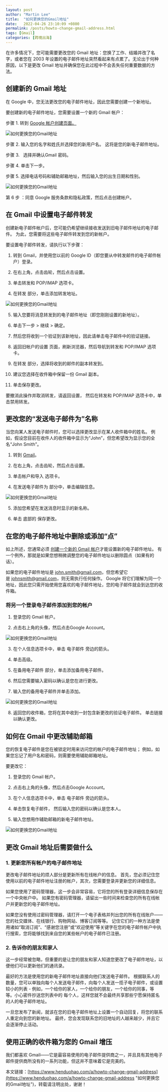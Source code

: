 ```yaml
---
layout: post  
author: "Martin Lee"  
title:  "如何更换您的Gmail地址"  
date:   2022-04-26 23:10:09 +0800  
permalink: /posts/howto-change-gmail-address.html  
tags: [Gmail]  
categories: [跨境出海]  
---
```

在许多情况下，您可能需要更改您的 Gmail 地址：您换了工作、结婚并改了名字，或者您在 2003 年设置的电子邮件地址突然看起来有点累了。无论出于何种原因，以下是更改 Gmail 地址并确保您在此过程中不会丢失任何重要数据的方法。

## 创建新的 Gmail 地址

在 Google 中，您无法更改您的电子邮件地址，因此您需要创建一个新地址。

要创建新的电子邮件地址，您需要设置一个新的 Gmail 帐户：

步骤 1. 转到 [Google 帐户创建页面。](https://accounts.google.com/SignUp)

![如何更换您的Gmail地址](https://p3-juejin.byteimg.com/tos-cn-i-k3u1fbpfcp/af602bf5144848fe936b50a5b8d11989~tplv-k3u1fbpfcp-zoom-1.image)

步骤 2. 输入您的名字和姓氏并选择您的新用户名。 这将是您的新电子邮件地址。

步骤 3.   选择并确认Gmail 密码。

步骤 4. 单击下一步。

步骤 5. 选择电话号码和辅助邮箱地址，然后输入您的出生日期和性别。

![如何更换您的Gmail地址](https://p3-juejin.byteimg.com/tos-cn-i-k3u1fbpfcp/1eb57edbdc454f76817e2260c320fec6~tplv-k3u1fbpfcp-zoom-1.image)

第 6 步 ：同意 Google 服务条款和隐私政策，然后点击创建帐户。

## 在 Gmail 中设置电子邮件转发

创建新电子邮件帐户后，您可能仍希望继续接收发送到旧电子邮件地址的电子邮件。 为此，您需要将这些电子邮件转发到您的新帐户。

要设置电子邮件转发，请执行以下步骤：

1. 转到 Gmail，并使用您以前的 Google ID（即您要从中转发邮件的电子邮件帐户）登录。

2. 在右上角，点击齿轮，然后点击设置。

3. 单击转发和 POP/IMAP 选项卡。

4. 在转发 部分，单击添加转发地址。

![如何更换您的Gmail地址](https://p3-juejin.byteimg.com/tos-cn-i-k3u1fbpfcp/45e98c60953647ec9a4b977e7742038e~tplv-k3u1fbpfcp-zoom-1.image)

5. 输入您要将消息转发到的电子邮件地址（即您刚刚设置的新地址）。

6. 单击下一步 > 继续 > 确定。

7. 然后您将收到一个验证到该新地址，因此请单击电子邮件中的验证链接。

8. 返回旧帐户的设置 页面，刷新浏览器，然后导航到转发和 POP/IMAP 选项卡。

9. 在转发 部分，选择将收到的邮件的副本转发到。

10. 建议您选择在收件箱中保留一份 Gmail 副本。

11. 单击保存更改。

要撤消此操作并取消转发，请返回设置， 然后在转发和 POP/IMAP 选项卡中，单击禁用转发。 


## 更改您的“发送电子邮件为”名称

当您向某人发送电子邮件时，您可以选择更改显示在某人收件箱中的姓名。 例如，假设您目前在收件人的收件箱中显示为“John”，但您希望改为显示您的全名“John Smith”。

1. 转到 [Gmail](https://mail.google.com/)。

2. 在右上角，点击齿轮，然后点击设置。

3. 单击帐户和导入 选项卡。

4. 在发送电子邮件为 部分中，单击编辑信息。 

![如何更换您的Gmail地址](https://p3-juejin.byteimg.com/tos-cn-i-k3u1fbpfcp/cb3c1fdaa1134cc9b4c5a2c540eb9eb5~tplv-k3u1fbpfcp-zoom-1.image)

5. 添加您希望在发送消息时显示的新名称。

6. 单击 底部的 保存更改。

## 在您的电子邮件地址中删除或添加“点”

如上所述，您通常必须 [创建一个新的 Gmail 帐户](https://www.henduohao.com/a/register-a-gmail)才能设置新的电子邮件地址。 有一个例外，那就是如果您想稍微调整您的电子邮件地址以删除圆点（如果有的话）。

如果您的电子邮件地址是 <john.smith@gmail.com>，但您希望它是 <johnsmith@gmail.com>，则无需执行任何操作。 Google 将它们理解为同一个地址，因此您只需开始使用您喜欢的电子邮件地址，您的电子邮件就会到达您的收件箱。

### 将另一个登录电子邮件添加到您的帐户

1. 登录您的 Gmail 帐户。

2. 点击右上角的头像，然后点击Google Account。 

![如何更换您的Gmail地址](https://p3-juejin.byteimg.com/tos-cn-i-k3u1fbpfcp/2e0cea1b2f92432b823646ebad62cf7c~tplv-k3u1fbpfcp-zoom-1.image)

3. 在个人信息选项卡中，单击 电子邮件 旁边的箭头。

4. 单击高级。

5. 在备用电子邮件 部分，单击添加备用电子邮件。

6. 然后您需要输入密码以确认是您在进行更改。

7. 输入您的备用电子邮件并单击添加。

![如何更换您的Gmail地址](https://p3-juejin.byteimg.com/tos-cn-i-k3u1fbpfcp/6734390e2e6044499299caaba28ca8a0~tplv-k3u1fbpfcp-zoom-1.image)

8. 返回您的收件箱，您将在其中收到一封包含新更改的验证电子邮件。 单击链接以确认更改。

## 如何在 Gmail 中更改辅助邮箱

您的恢复电子邮件是您在被锁定时用来访问您的帐户的电子邮件地址； 例如，如果您忘记了用户名和密码，则需要使用辅助邮箱地址。

要更改它：

1. 登录您的 Gmail 帐户。

2. 点击右上角的头像，然后点击Google Account。

3. 在个人信息选项卡中，单击 电子邮件 旁边的箭头。

4. 单击恢复电子邮件， 然后输入您的密码以确认是您本人。

5. 输入您想用作辅助邮箱的新电子邮件地址。

![如何更换您的Gmail地址](https://p3-juejin.byteimg.com/tos-cn-i-k3u1fbpfcp/daa1415e9f30493d833bf85c7291318f~tplv-k3u1fbpfcp-zoom-1.image)

## 更改 Gmail 地址后需要做什么

### 1. 更新您所有帐户的电子邮件地址

更改电子邮件地址的烦人部分是更新所有在线帐户的信息。 首先，您必须记住您使用以前的电子邮件地址注册的帐户，其次，您需要登录并更新您的详细信息。

如果您使用了密码管理器，这一步会非常容易，它将您的所有登录详细信息保存在一个中央帐户中。 如果您有密码管理器，请留出一些时间来检查您的所有在线帐户并更新您的电子邮件地址。

如果您没有使用过密码管理器，请打开一个电子表格并列出您的所有在线账户——您的社交媒体、在线银行、购物网站、博客订阅等等。 记住它们的一种方法是使用诸如“取消订阅”、“感谢您注册”或“欢迎使用”等关键字在您的电子邮件帐户中执行搜索，您将能够找到来自您的某些帐户的电子邮件已注册。

### 2. 告诉你的朋友和家人

这一步经常被忽略，但重要的是让您的朋友和家人知道您更改了电子邮件地址，以便他们可以更新他们的通讯录。

最好的方法是使用您的新电子邮件地址直接向他们发送电子邮件。 根据联系人的数量，您可以单独向每个人发送电子邮件，向每个人发送一揽子电子邮件，或设置较小的列表 - 例如，一个给你的家人，一个给你的朋友，一个给你的同事，等等。小心密件抄送您列表中的 每个人，这样您就不会最终共享那些宁愿保持匿名的人的电子邮件地址。

一旦您发布了新闻，就该在您的旧电子邮件地址上设置一个自动回复，将您的联系人重定向到您的新地址。 最终，您会发现联系您的旧地址的人越来越少，并且它会逐渐停止活动。

## 使用正确的收件箱为您的 Gmail 增压

我们都喜欢 Gmail——它是最容易使用的电子邮件提供商之一，并且具有其他电子邮件提供商所没有的一系列功能，但这并不意味着它是完美的。 

本文链接：[https://www.henduohao.com/a/howto-change-gmail-address](https://www.henduohao.com/a/howto-change-gmail-address "如何更换您的Gmail地址")，转载请注明出处，谢谢！